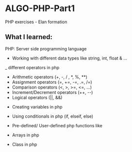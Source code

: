 # ALGO-PHP-Part1
PHP exercises - Elan formation 

## What I learned:

PHP: Server side programming language

- Working with different data types like string, int, float & ...

_ different operators in php
* Arithmetic operators (+, -, / , *, %, **)
* Assignment operators (=, +=, -=, .=, /=)
* Comparison operators (<, >, >=, <=, ...)
* Increment/Decrement operators (++, --)
* Logical operators (||, &&)

- Creating variables in php

- Using conditionals in php (if, elseif, else)

- Pre-defined/ User-defined php functions like 

- Arrays in php

- Class in php
